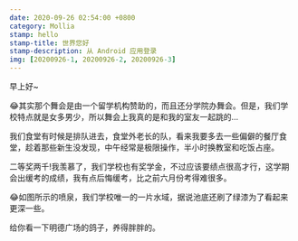 ```yaml
---
date: 2020-09-26 02:54:00 +0800
category: Mollia
stamp: hello
stamp-title: 世界您好
stamp-description: 从 Android 应用登录
img: [20200926-1, 20200926-2, 20200926-3]
---
```


早上好~

😂其实那个舞会是由一个留学机构赞助的，而且还分学院办舞会。但是，我们学校特点就是女多男少，所以舞会上我真的是和我的室友一起跳的…

我们食堂有时候是排队进去，食堂外老长的队，看来我要多去一些偏僻的餐厅食堂，趁着那些新生没发现，中午经常是极限操作，半小时换教室和吃饭占座。

二等奖两千!我羡慕了，我们学校也有奖学金，不过应该要绩点很高才行，这学期会出缓考的成绩，我有点后悔缓考，比之前六月份考得难很多。

😂如图所示的喷泉，我们学校唯一的一片水域，据说池底还刷了绿漆为了看起来更深一些。

给你看一下明德广场的鸽子，养得胖胖的。